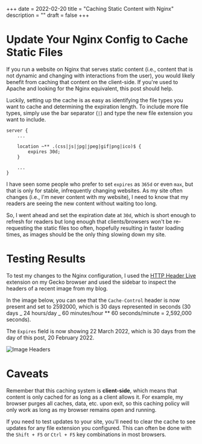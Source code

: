 +++
date = 2022-02-20
title = "Caching Static Content with Nginx"
description = ""
draft = false
+++

# Update Your Nginx Config to Cache Static Files

If you run a website on Nginx that serves static content (i.e., content that is
not dynamic and changing with interactions from the user), you would likely
benefit from caching that content on the client-side. If you're used to Apache
and looking for the Nginx equivalent, this post should help.

Luckily, setting up the cache is as easy as identifying the file types you want
to cache and determining the expiration length. To include more file types,
simply use the bar separator (`|`) and type the new file extension you want to
include.

```config
server {
    ...

    location ~** .(css|js|jpg|jpeg|gif|png|ico)$ {
        expires 30d;
    }

    ...
}
```

I have seen some people who prefer to set `expires` as `365d` or even `max`, but
that is only for stable, infrequently changing websites. As my site often
changes (i.e., I'm never content with my website), I need to know that my
readers are seeing the new content without waiting too long.

So, I went ahead and set the expiration date at `30d`, which is short enough to
refresh for readers but long enough that clients/browsers won't be re-requesting
the static files too often, hopefully resulting in faster loading times, as
images should be the only thing slowing down my site.

# Testing Results

To test my changes to the Nginx configuration, I used the [HTTP Header
Live](https://addons.mozilla.org/en-US/firefox/addon/http-header-live/)
extension on my Gecko browser and used the sidebar to inspect the headers of a
recent image from my blog.

In the image below, you can see that the `Cache-Control` header is now present
and set to 2592000, which is 30 days represented in seconds (30 days \_ 24
hours/day \_ 60 minutes/hour \*\* 60 seconds/minute = 2,592,000 seconds).

The `Expires` field is now showing 22 March 2022, which is 30 days from the day
of this post, 20 February 2022.

![Image
Headers](https://img.cleberg.net/blog/20220220-caching-static-content-with-nginx/image_headers.png)

# Caveats

Remember that this caching system is **client-side**, which means that content
is only cached for as long as a client allows it. For example, my browser purges
all caches, data, etc. upon exit, so this caching policy will only work as long
as my browser remains open and running.

If you need to test updates to your site, you'll need to clear the cache to see
updates for any file extension you configured. This can often be done with the
`Shift + F5` or `Ctrl + F5` key combinations in most browsers.
